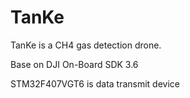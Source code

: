 # TanKe
TanKe is a CH4 gas detection drone.

Base on DJI On-Board SDK 3.6

STM32F407VGT6 is data transmit device
